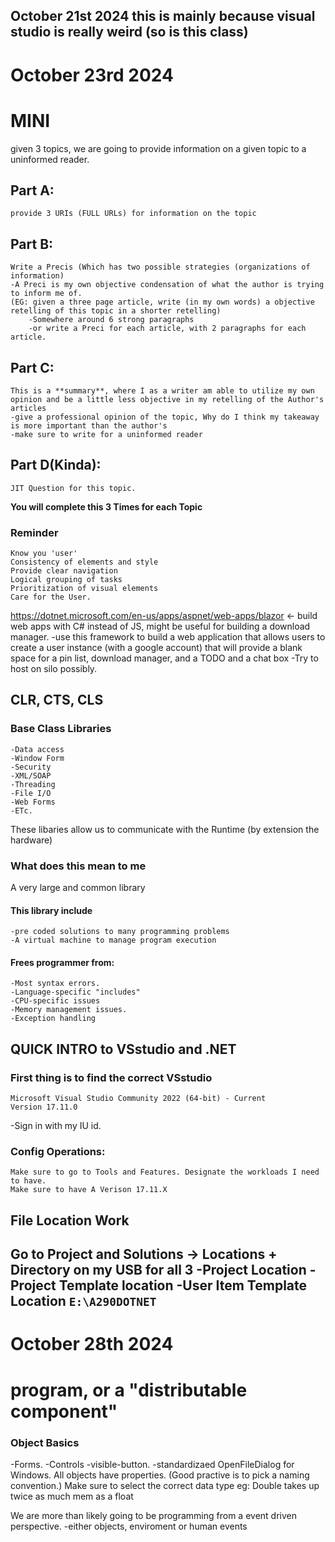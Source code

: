 
October 21st 2024
this is mainly because visual studio is really weird (so is this class)
---
# October 23rd 2024
# MINI

given 3 topics, we are going to provide information on a given topic to a uninformed reader.
## Part A:

	provide 3 URIs (FULL URLs) for information on the topic
## Part B:

	Write a Precis (Which has two possible strategies (organizations of information)
	-A Preci is my own objective condensation of what the author is trying to inform me of.
	(EG: given a three page article, write (in my own words) a objective retelling of this topic in a shorter retelling) 
		-Somewhere around 6 strong paragraphs
		-or write a Preci for each article, with 2 paragraphs for each article.
## Part C:

	This is a **summary**, where I as a writer am able to utilize my own opinion and be a little less objective in my retelling of the Author's articles
	-give a professional opinion of the topic, Why do I think my takeaway is more important than the author's
	-make sure to write for a uninformed reader
	
## Part D(Kinda):
	
	JIT Question for this topic.


**You will complete this 3 Times for each Topic**

### Reminder
	Know you 'user'
	Consistency of elements and style
	Provide clear navigation
	Logical grouping of tasks
	Prioritization of visual elements
	Care for the User.

https://dotnet.microsoft.com/en-us/apps/aspnet/web-apps/blazor <- build web apps with C# instead of JS, might be useful for building a download manager.
	-use this framework to build a web application that allows users to create a user instance (with a google account) that will provide a blank space for a pin list, download manager, and a TODO and a chat box
	-Try to host on silo possibly.

## CLR, CTS, CLS
### Base Class Libraries
	-Data access
	-Window Form 
	-Security
	-XML/SOAP
	-Threading
	-File I/O
	-Web Forms
	-ETc.
These libaries allow us to communicate with the Runtime (by extension the hardware) 
### What does this mean to me
A very large and common library
#### This library include
	-pre coded solutions to many programming problems
	-A virtual machine to manage program execution
#### Frees programmer from:
	-Most syntax errors.
	-Language-specific "includes"
	-CPU-specific issues
	-Memory management issues.
	-Exception handling


## QUICK INTRO to VSstudio and .NET
### First thing is to find the correct VSstudio
	Microsoft Visual Studio Community 2022 (64-bit) - Current
	Version 17.11.0
-Sign in with my IU id.
### Config Operations:
	Make sure to go to Tools and Features. Designate the workloads I need to have.
	Make sure to have A Verison 17.11.X
## File Location Work
Go to Project and Solutions -> Locations +
	Directory on my USB for all 3
	-Project Location
	-Project Template location
	-User Item Template Location
		```E:\A290DOTNET```
---
# October 28th 2024
# program, or a "distributable component"
### Object Basics
-Forms.
-Controls
	-visible-button.
	-standardizaed OpenFileDialog for Windows.
All objects have properties.
(Good practive is to pick a naming convention.)
Make sure to select the correct data type
	eg: Double takes up twice as much mem as a float

We are more than likely going to be programming from a event driven perspective. 
	-either objects, enviroment or human events

